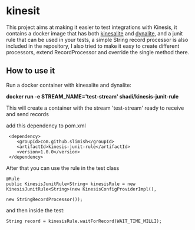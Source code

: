 # kinesit
This project aims at making it easier to test integrations with Kinesis, 
it contains a docker image that has both [kinesalite](https://github.com/mhart/kinesalite) 
and [dynalite](https://github.com/mhart/dynalite), and a junit rule that can be used in your tests, 
a simple String record processor is also included in the repository, 
I also tried to make it easy to create different processors, 
extend RecordProcessor and override the single method there.


## How to use it
Run a docker container with kinesalite and dynalite:

**docker run -e STREAM_NAME='test-stream' shadi/kinesis-junit-rule**

This will create a container with the stream 'test-stream' ready to receive and send records

add this dependency to pom.xml

     <dependency>
        <groupId>com.github.slimish</groupId>
        <artifactId>kinesis-junit-rule</artifactId>
        <version>1.0.0</version>
     </dependency>
        
After that you can use the rule in the test class

    @Rule
    public KinesisJunitRule<String> kinesisRule = new KinesisJunitRule<String>(new KinesisConfigProviderImpl(),
                                                                               new StringRecordProcessor()); 
                                                                               

and then inside the test:

    String record = kinesisRule.waitForRecord(WAIT_TIME_MILLI);         